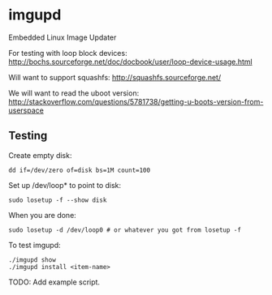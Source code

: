 imgupd
======

Embedded Linux Image Updater

For testing with loop block devices: 
http://bochs.sourceforge.net/doc/docbook/user/loop-device-usage.html

Will want to support squashfs:
http://squashfs.sourceforge.net/

We will want to read the uboot version:
http://stackoverflow.com/questions/5781738/getting-u-boots-version-from-userspace

Testing
-------

Create empty disk:

    dd if=/dev/zero of=disk bs=1M count=100

Set up /dev/loop* to point to disk:

    sudo losetup -f --show disk
    
When you are done:
    
    sudo losetup -d /dev/loop0 # or whatever you got from losetup -f
    
To test imgupd:

    ./imgupd show
    ./imgupd install <item-name>
    
TODO: Add example script.
